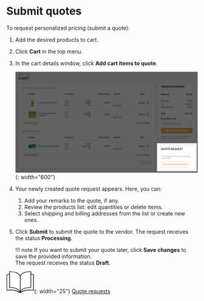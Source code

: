# Submit quotes

To request personalized pricing (submit a quote):

1. Add the desired products to cart.
1. Click **Cart** in the top menu.
1. In the cart details window, click **Add cart items to quote**. 

    ![add to quote](../media/create-quote-request.png){: width="600"}

1. Your newly created quote request appears. Here, you can:
    1. Add your remarks to the quote, if any.
    1. Review the products list: edit quantities or delete items.
    1. Select shipping and billing addresses from the list or create new ones.

1. Click **Submit** to submit the quote to the vendor. The request receives the status **Processing**.

    !!! note
        If you want to submit your quote later, click **Save changes** to save the provided information.<br>The request receives the status **Draft**.

![Readmore](../media/readmore.png){: width="25"} [Quote requests](../account/quote-requests.md)